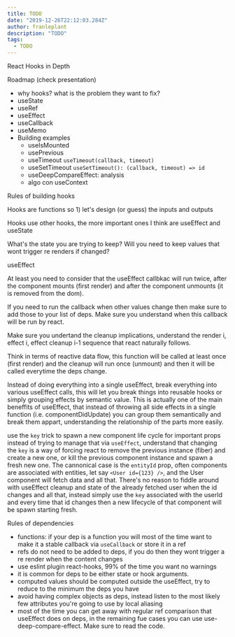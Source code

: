 ```yaml
---
title: TODO
date: "2019-12-26T22:12:03.284Z"
author: franleplant
description: "TODO"
tags:
  - TODO
---
```


React Hooks in Depth

Roadmap (check presentation)

- why hooks? what is the problem they want to fix?
- useState
- useRef
- useEffect
- useCallback
- useMemo
- Building examples
  - useIsMounted
  - usePrevious
  - useTimeout `useTimeout(callback, timeout)`
  - useSetTimeout `useSetTimeout(): (callback, timeout) => id`
  - useDeepCompareEffect: analysis
  - algo con useContext

Rules of building hooks

Hooks are functions so 1) let's design (or guess) the inputs and outputs

Hooks use other hooks, the more important ones I think are useEffect and useState

What's the state you are trying to keep?
Will you need to keep values that wont trigger re renders if changed?

useEffect

At least you need to consider that the useEffect callbkac will run
twice, after the component mounts (first render) and after the component unmounts (it is removed from the dom).

If you need to run the callback when other values change then make sure to add
those to your list of deps. Make sure you understand when this callback will be run by react.

Make sure you undertand the cleanup implications, understand the render i, effect i, effect cleanup i-1 sequence
that react naturally follows.

Think in terms of reactive data flow, this function will be called at least once (first render) and the cleanup
will run once (unmount) and then it will be called everytime the deps change.

Instead of doing everything into a single useEffect, break everything into various useEffect
calls, this will let you break things into reusable hooks or simply grouping effects
by semantic value. This is actually one of the main beneffits of useEffect, that instead
of throwing all side effects in a single function (i.e. componentDidUpdate) you can group
them semantically and break them appart, understanding the relationship of the parts more easily.

use the `key` trick to spawn a new component life cycle for important props instead of trying to
manage that via `useEffect`, understand that changing the `key` is a way of forcing react to
remove the previous instance (fiber) and create a new one, or kill the previous component instance and spawn
a fresh new one. The cannonical case is the `entityId` prop, often components are associated with entities, let
say `<User id={123} />`, and the User component will fetch data and all that. There's no reason
to fiddle around with useEffect cleanup and state of the already fetched user when the id changes and
all that, instead simply use the `key` associated with the userId and every time that id changes then a new
lifecycle of that component will be spawn starting fresh.

Rules of dependencies

- functions: if your dep is a function you will most of the time want to make it a stable callback via `useCallback` or store it in a ref
- refs do not need to be added to deps, if you do then they wont trigger a re render when the content changes
- use eslint plugin react-hooks, 99% of the time you want no warnings
- it is common for deps to be either state or hook arguments.
- computed values should be computed outside the useEffect, try to reduce to the minimum the deps you have
- avoid having complex objects as deps, instead listen to the most likely few attributes you're going to use by local aliasing
- most of the time you can get away with regular ref comparison that useEffect does on deps, in the remaining fue cases you can use use-deep-compare-effect. Make sure to read the code.
